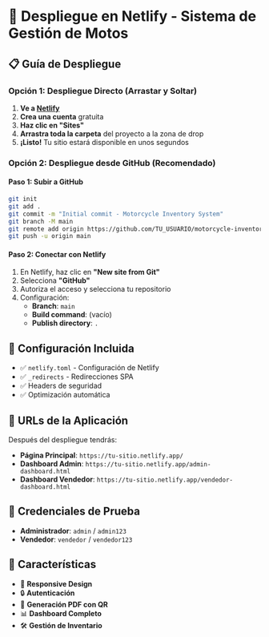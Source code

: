 # 🚀 Despliegue en Netlify - Sistema de Gestión de Motos

## 📋 Guía de Despliegue

### Opción 1: Despliegue Directo (Arrastar y Soltar)

1. **Ve a [Netlify](https://www.netlify.com/)**
2. **Crea una cuenta** gratuita
3. **Haz clic en "Sites"**
4. **Arrastra toda la carpeta** del proyecto a la zona de drop
5. **¡Listo!** Tu sitio estará disponible en unos segundos

### Opción 2: Despliegue desde GitHub (Recomendado)

#### Paso 1: Subir a GitHub
```bash
git init
git add .
git commit -m "Initial commit - Motorcycle Inventory System"
git branch -M main
git remote add origin https://github.com/TU_USUARIO/motorcycle-inventory-demo.git
git push -u origin main
```

#### Paso 2: Conectar con Netlify
1. En Netlify, haz clic en **"New site from Git"**
2. Selecciona **"GitHub"**
3. Autoriza el acceso y selecciona tu repositorio
4. Configuración:
   - **Branch**: `main`
   - **Build command**: (vacío)
   - **Publish directory**: `.`

## 🔧 Configuración Incluida

- ✅ `netlify.toml` - Configuración de Netlify
- ✅ `_redirects` - Redirecciones SPA
- ✅ Headers de seguridad
- ✅ Optimización automática

## 📱 URLs de la Aplicación

Después del despliegue tendrás:
- **Página Principal**: `https://tu-sitio.netlify.app/`
- **Dashboard Admin**: `https://tu-sitio.netlify.app/admin-dashboard.html`
- **Dashboard Vendedor**: `https://tu-sitio.netlify.app/vendedor-dashboard.html`

## 🔐 Credenciales de Prueba

- **Administrador**: `admin` / `admin123`
- **Vendedor**: `vendedor` / `vendedor123`

## 🌟 Características

- 📱 **Responsive Design**
- 🔒 **Autenticación**
- 📄 **Generación PDF con QR**
- 📊 **Dashboard Completo**
- 🛠️ **Gestión de Inventario**

